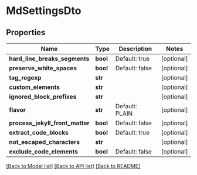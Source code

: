 # MdSettingsDto

## Properties
Name | Type | Description | Notes
------------ | ------------- | ------------- | -------------
**hard_line_breaks_segments** | **bool** | Default: true | [optional] 
**preserve_white_spaces** | **bool** | Default: false | [optional] 
**tag_regexp** | **str** |  | [optional] 
**custom_elements** | **str** |  | [optional] 
**ignored_block_prefixes** | **str** |  | [optional] 
**flavor** | **str** | Default: PLAIN | [optional] 
**process_jekyll_front_matter** | **bool** | Default: false | [optional] 
**extract_code_blocks** | **bool** | Default: true | [optional] 
**not_escaped_characters** | **str** |  | [optional] 
**exclude_code_elements** | **bool** | Default: false | [optional] 

[[Back to Model list]](../README.md#documentation-for-models) [[Back to API list]](../README.md#documentation-for-api-endpoints) [[Back to README]](../README.md)

